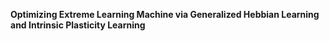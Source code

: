 <!-- ---
title: "Optimizing Extreme Learning Machine via Generalized Hebbian Learning and Intrinsic Plasticity Learning"
collection: publications
permalink: /publication/2018-09-10-ELM
excerpt: 'accepted by Neural Processing Letters (SCI, IF=1.72).'
date: 2018-09-11
venue: 'Neural Processing Letters'
paperurl: 'https://link.springer.com/article/10.1007/s11063-018-9869-6'
citation: 'Chen C, Jin X, Jiang B, et al. Optimizing Extreme Learning Machine via Generalized Hebbian Learning and Intrinsic Plasticity Learning[J]. Neural Processing Letters, 2018: 1-17.'
---

[Download paper here](https://link.springer.com/article/10.1007/s11063-018-9869-6)

Recommended citation: Chen C, Jin X, Jiang B, et al. Optimizing Extreme Learning Machine via Generalized Hebbian Learning and Intrinsic Plasticity Learning[J]. Neural Processing Letters, 2018: 1-17.
 -->
 
 **Optimizing Extreme Learning Machine via Generalized Hebbian Learning and Intrinsic Plasticity Learning**
